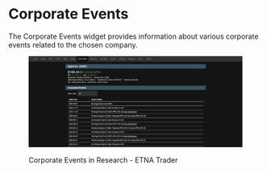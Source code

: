 # Corporate Events

The Corporate Events widget provides information about various corporate events related to the chosen company.&#x20;

<figure><img src="../../../../.gitbook/assets/Screenshot 2023-11-13 at 10.36.55.png" alt=""><figcaption><p>Corporate Events in Research - ETNA Trader</p></figcaption></figure>
